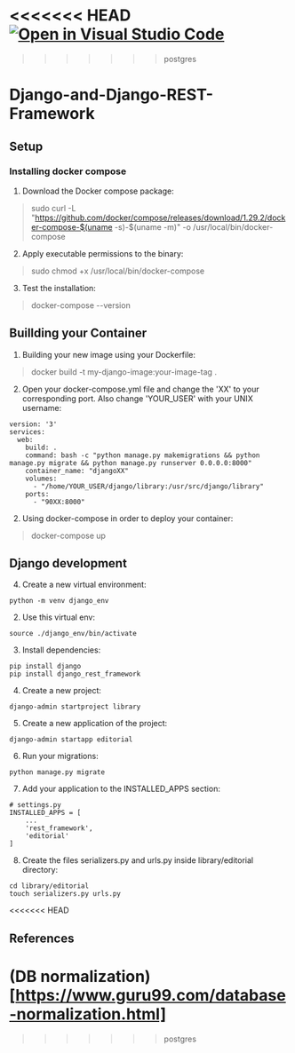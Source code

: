 <<<<<<< HEAD
[![Open in Visual Studio Code](https://classroom.github.com/assets/open-in-vscode-f059dc9a6f8d3a56e377f745f24479a46679e63a5d9fe6f495e02850cd0d8118.svg)](https://classroom.github.com/online_ide?assignment_repo_id=7501775&assignment_repo_type=AssignmentRepo)
=======
>>>>>>> postgres
# Django-and-Django-REST-Framework

## Setup
### Installing docker compose

1. Download the Docker compose package:
>  sudo curl -L "https://github.com/docker/compose/releases/download/1.29.2/docker-compose-$(uname -s)-$(uname -m)" -o /usr/local/bin/docker-compose
2. Apply executable permissions to the binary:
> sudo chmod +x /usr/local/bin/docker-compose
3. Test the installation:
> docker-compose --version

## Buillding your Container
1. Building your new image using your Dockerfile:
> docker build -t my-django-image:your-image-tag .
2. Open your docker-compose.yml file and change the 'XX' to your corresponding port. Also change 'YOUR_USER' with your UNIX username:
```
version: '3'
services:
  web:
    build: .
    command: bash -c "python manage.py makemigrations && python manage.py migrate && python manage.py runserver 0.0.0.0:8000"
    container_name: "djangoXX"
    volumes:
      - "/home/YOUR_USER/django/library:/usr/src/django/library"
    ports:
      - "90XX:8000"
``` 
2. Using docker-compose in order to deploy your container:
> docker-compose up

## Django development
4. Create a new virtual environment:
```
python -m venv django_env
```
2. Use this virtual env:
```
source ./django_env/bin/activate
```
3. Install dependencies:
```
pip install django
pip install django_rest_framework
```
4. Create a new project:
```
django-admin startproject library
```
5. Create a new application of the project:
```
django-admin startapp editorial
```
6. Run your migrations:
```
python manage.py migrate
```
7. Add your application to the INSTALLED_APPS section:

```
# settings.py
INSTALLED_APPS = [
    ...
    'rest_framework',
    'editorial'
]
```
8. Create the files serializers.py and urls.py inside library/editorial directory:

```
cd library/editorial
touch serializers.py urls.py
```

<<<<<<< HEAD
## References
(DB normalization)[https://www.guru99.com/database-normalization.html]
=======
>>>>>>> postgres
